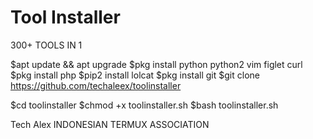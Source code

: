 # Tool Installer
300+ TOOLS IN 1

$apt update && apt upgrade
$pkg install python python2 vim figlet curl
$pkg install php
$pip2 install lolcat
$pkg install git
$git clone https://github.com/techaleex/toolinstaller

$cd toolinstaller
$chmod +x toolinstaller.sh
$bash toolinstaller.sh

Tech Alex
INDONESIAN TERMUX ASSOCIATION
